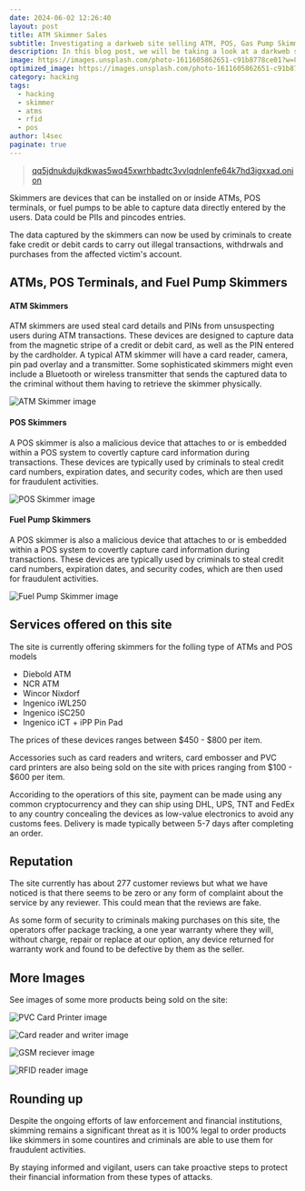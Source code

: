 ```yaml
---
date: 2024-06-02 12:26:40
layout: post
title: ATM Skimmer Sales
subtitle: Investigating a darkweb site selling ATM, POS, Gas Pump Skimmers.
description: In this blog post, we will be taking a look at a darkweb site claiming to sell various type of ATM, POS, Card and Gas Pumps skimmers.
image: https://images.unsplash.com/photo-1611605862651-c91b8778ce01?w=800&auto=format&fit=crop&q=60&ixlib=rb-4.0.3&ixid=M3wxMjA3fDB8MHxzZWFyY2h8OHx8QVRNfGVufDB8fDB8fHww
optimized_image: https://images.unsplash.com/photo-1611605862651-c91b8778ce01?w=800&auto=format&fit=crop&q=60&ixlib=rb-4.0.3&ixid=M3wxMjA3fDB8MHxzZWFyY2h8OHx8QVRNfGVufDB8fDB8fHww
category: hacking
tags:
  - hacking
  - skimmer
  - atms
  - rfid
  - pos
author: l4sec
paginate: true
---
```


> [qq5jdnukdujkdkwas5wq45xwrhbadtc3vvlqdnlenfe64k7hd3igxxad.onion](http://qq5jdnukdujkdkwas5wq45xwrhbadtc3vvlqdnlenfe64k7hd3igxxad.onion)

Skimmers are devices that can be installed on or inside ATMs, POS terminals, or fuel pumps to be able to capture data directly entered by the users. Data could be PIIs and pincodes entries.

The data captured by the skimmers can now be used by criminals to create fake credit or debit cards to carry out illegal transactions, withdrwals and purchases from the affected victim's account.


## ATMs, POS Terminals, and Fuel Pump Skimmers
#### ATM Skimmers
ATM skimmers are used steal card details and PINs from unsuspecting users during ATM transactions. These devices are designed to capture data from the magnetic stripe of a credit or debit card, as well as the PIN entered by the cardholder. A typical ATM skimmer will have a card reader, camera, pin pad overlay and a transmitter. Some sophisticated skimmers might even include a Bluetooth or wireless transmitter that sends the captured data to the criminal without them having to retrieve the skimmer physically.

![ATM Skimmer image](https://uc88da169041b0ccdf0fe8ddc9b8.previews.dropboxusercontent.com/p/thumb/ACWLo5EiGQPUZvx6Kid98eoVFGrjwkps_mVzX-npkyFv9jZEL90942XyLmvtP-wJ1pqC-NOeaIkYgzRAuRKvLgAT1D3KvmxfmocO349a4jUqmqjz_uBlKM5G5SkGpua1bdpoU_YyIFQfns8Av4enwZlnXaZIFxxW2TXeXCkJDwssR6oBWz0vIp_OzJfWPQkSTXtOp9rD9JCIY2BxwK8gc_IuSkXlF2-ezkvWh5R1iX1LuMBK3bTnxr59JrxIxrlYKvw0M3JIhV6WvmRGv_EwCUe1S7Zzp5UcE8Dfl6FH2TUCNa-qGPgi6DhDQp5EcTBxna-OAwTvJHjHwXPrxGCyzm9AARLi64CRLYBTu70HIZqcc_d62CjS0bIUI8mR3-N-st4/p.png "ATM Skimmer image")

#### POS Skimmers
A POS skimmer is also a malicious device that attaches to or is embedded within a POS system to covertly capture card information during transactions.
These devices are typically used by criminals to steal credit card numbers, expiration dates, and security codes, which are then used for fraudulent activities.

![POS Skimmer image](https://previews.dropbox.com/p/thumb/ACUPBtlbeFmVnyWFdUPZOsaXxPlYVuT0nJxNHlcIbK4cuJiscPiRUY5npLUJPvpSyKGAr2YsiduElC1yWoq_04AhrHq_FKXXvA1OTu3kNd-11CCLCqRo4J1BL7WQoIUoh76-2DKwxLge4un_VTdFmMX_OiBF0dgejPiQbIyD9xpTjzh_Mq7zvM0QGRJmP7dd3GRTyMw87YrP-uO1T_RyAAf4BC7vx7roVaF7YNUmEOeLmaA83IfQoNt9a984sPNTPEgPJkkCClvMM6DoRuLYCJExD_mIxYo3XNAMuiEl1hp-sMWzwsgvtp1SddoHv9Sa_mN25a7E66zwnDME_IDU3xvJ7GWxlf-wGfSDSWEkRwbLvA/p.png "POS Skimmer image")

#### Fuel Pump Skimmers
A POS skimmer is also a malicious device that attaches to or is embedded within a POS system to covertly capture card information during transactions.
These devices are typically used by criminals to steal credit card numbers, expiration dates, and security codes, which are then used for fraudulent activities.

![Fuel Pump Skimmer image](https://previews.dropbox.com/p/thumb/ACVRiqLQmzYF2AxdMPKzrgD9TgxVXLjOehl7Ysec1KfJNBk8dfM8uCbn9t-v0GH_HhqnfSCEeYew2xyyOJlvzDWkLpS280vMaHm0LEXpIdPZOCidGfuC7KTNtH_ytYBBWPOexX8WYgYoPcmIl-UZa6XkHKBi1Uiq9ZRZpQADXsV3iyAhDqpey6-ytJJcX1pfbicPH6SXWidpY9Fo4e7qvbejp7BIYBaMV2795tjO3eyXNaV_DtATX_af5pClBhZ5UDzGt2LMSfDd3Tzd6x-Puyl-RvT5PgA14dD3dz5GNtbLoIDO7WtE3uv3Fp2S5jFgMQYV_hZ3DaP0kIK_b-iEPwbJ/p.png "Fuel Pump Skimmer image")


## Services offered on this site
The site is currently offering skimmers for the folling type of ATMs and POS models

* Diebold ATM
* NCR ATM
* Wincor Nixdorf
* Ingenico iWL250
* Ingenico iSC250
* Ingenico iCT + iPP Pin Pad

The prices of these devices ranges between $450 - $800 per item.

Accessories such as card readers and writers, card embosser and PVC card printers are also being sold on the site with prices ranging from $100 - $600 per item. 

Accoriding to the operatiors of this site, payment can be made using any common cryptocurrency and they can ship using DHL, UPS, TNT and FedEx to any country concealing the devices as low-value electronics to avoid any customs fees. Delivery is made typically between 5-7 days after completing an order.


## Reputation
The site currently has about 277 customer reviews but what we have noticed is that there seems to be zero or any form of complaint about the service by any reviewer. This could mean that the reviews are fake.

As some form of security to criminals making purchases on this site, the operators offer package tracking, a one year warranty where they will, without charge, repair or replace at our option, any device returned for warranty work and found to be defective by them as the seller. 


## More Images
See images of some more products being sold on the site:

![PVC Card Printer image](https://previews.dropbox.com/p/thumb/ACXmMSP4Rimspf8FH6o1cLGiAIKgieu7JuB_nCP0fyzLimA9U3xev6lLFQWuNmqSMNbGBu_b2z4lMcH6FRojhkqQobVl4E0cJOnbcrsvB-Fi332D8lO4tR0Utgche0sRhmqMVmGuqDyHtt4-y8TD9Q4ts3o7zK-2W_xwOahmKQ45Om5XNNUP3W8_bgFe2eobejSNQPI0K0edDDWA49ucn4DhN5sp2fx3f-VgozVAVJsoMhYm-DW5Q_-lar9aAY7-EHHY1-1Ug0Ly8FjpxCwg05zYkAJOxSQf5C-jMBXVZsyYZvpSjT_UCAe32N5gWk1DrAuqJo5SmBhG3j_JOQCHlthigqBqgGUZBTHvHtUhxuEf1w/p.png "PVC Card Printer image")

![Card reader and writer image](https://previews.dropbox.com/p/thumb/ACXvPv2j-Qe0ZPrHmd4mNssz9r_wVMMEZxiFxcD3BUYsBL4nUhW-EQXX4GNHkgUQZN-2ATsMI2QSxNkxrevVttEv2J-bqZ7Ei4GpXTjMPJZSZUxhBu3pxIVDPkiTOrsdfLsveG3SxMQOToFU_LH6t8JD_mYN0v2DnqfxdQAZqgtJ1rHE1qt3AvKf9Jdpt4hJAK7j0lB2lA3IMVw4InPjFMVg4ohdNUbL30-zGCusfgPwjzXQF6z37gAc61XqxpCkt_B5M8es4TGE7tGJuqrDAr8f7elDYglhZjbaX_rnGjnckzXCIQJGlKJnZ09QumZvG469P7p0STaIF7usbPEKQCS-XQqth9VWMPl1LfNcz96EUg/p.png "Card reader and writer image")

![GSM reciever image](https://previews.dropbox.com/p/thumb/ACXWWi4gIt1ai5KXu2QvV9tejRMHlNLBxlka78ZuLDapRcH0tUO1j4nywDKOdnepepzpxR7jsK7JIUsOQo_de0iNYiDbePB77mZ9pCo9tDf86knSUV5CGqvtDjDsD8s1Z-cU6PzMNs24zvnqjuHHVdCvywPOoStKA8vZjVzPbGpb0MIDwTqgvonWaJCLO7b_qPgBRAfknE5RO_T4xZT9WT9GrnMNaObl-p4nmccQ-mwwXn4VPtiL-8Oai-Hzakd48gnwHy7hIk04qGnLFwguLyO2Pi8s9g2G0hZ-9Lp9hgXxn5YbuLI9dVj_iR_r93lMRkD_M5NYERc7_nmHIUovilDIKpGdfvkaYIapPTEVeweLgw/p.png "GSM reciever image")

![RFID reader image](https://previews.dropbox.com/p/thumb/ACXmbEdq2CmCJh3z1k8CNEqDM4RxCVJzvxQuWebFXrOqXCBXXzusNCF_T-abd7mC05eMxLnKeddU4QZUAeoHM0wI00k81SXih1dQeqOF8KeiuQeFo9xaOoLNYbK5ClHeL_EaMPvqTLvbAvCNWdDUSNyMIUuSiiGYImfXpfBvNeeIQ4ROvxKCxo4J5K7zfaqZ-Blfdiy0ZmtG1Utsh4Ny2yo-_V8LJTeoCWRVCrtiC59okKbexrWizbZC0iRg_Et5gJv7btnz9L2v-4P5mP9Tx03n2XhQ9GWeVM2XKPFEdrl_tGpmZE7OeejM5vZ7KlI3GBtmzt6wTIBdgBJ5xzez7018a1GxWzMTdN7_PVp9NZT1nQ/p.png "RFID reader image")

## Rounding up
Despite the ongoing efforts of law enforcement and financial institutions, skimming remains a significant threat as it is 100% legal to order products like skimmers in some countires and criminals are able to use them for fraudulent activities. 

By staying informed and vigilant, users can take proactive steps to protect their financial information from these types of attacks. 










